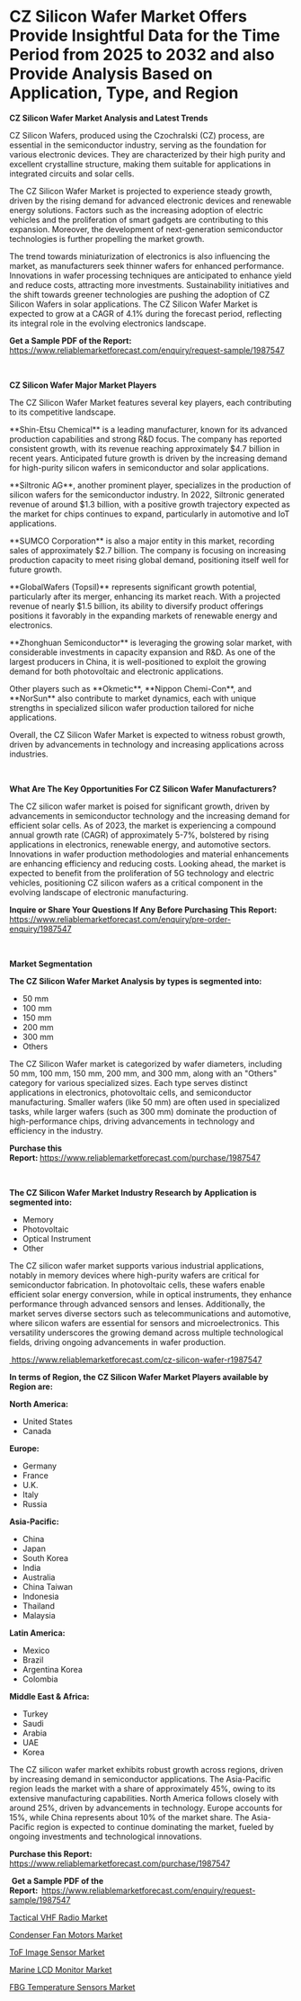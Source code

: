 <p><h1>CZ Silicon Wafer Market Offers Provide Insightful Data for the Time Period from 2025 to 2032 and also Provide Analysis Based on Application, Type, and Region</h1></p><p><strong>CZ Silicon Wafer Market Analysis and Latest Trends</strong></p>
<p><p>CZ Silicon Wafers, produced using the Czochralski (CZ) process, are essential in the semiconductor industry, serving as the foundation for various electronic devices. They are characterized by their high purity and excellent crystalline structure, making them suitable for applications in integrated circuits and solar cells.</p><p>The CZ Silicon Wafer Market is projected to experience steady growth, driven by the rising demand for advanced electronic devices and renewable energy solutions. Factors such as the increasing adoption of electric vehicles and the proliferation of smart gadgets are contributing to this expansion. Moreover, the development of next-generation semiconductor technologies is further propelling the market growth.</p><p>The trend towards miniaturization of electronics is also influencing the market, as manufacturers seek thinner wafers for enhanced performance. Innovations in wafer processing techniques are anticipated to enhance yield and reduce costs, attracting more investments. Sustainability initiatives and the shift towards greener technologies are pushing the adoption of CZ Silicon Wafers in solar applications. The CZ Silicon Wafer Market is expected to grow at a CAGR of 4.1% during the forecast period, reflecting its integral role in the evolving electronics landscape.</p></p>
<p><strong>Get a Sample PDF of the Report:&nbsp;</strong> <a href="https://www.reliablemarketforecast.com/enquiry/request-sample/1987547?utm_campaign=2011&utm_medium=2&utm_source=Github&utm_content=ia&utm_term=06042025&utm_id=cz-silicon-wafer">https://www.reliablemarketforecast.com/enquiry/request-sample/1987547</a></p>
<p>&nbsp;</p>
<p><strong>CZ Silicon Wafer Major Market Players</strong></p>
<p><p>The CZ Silicon Wafer Market features several key players, each contributing to its competitive landscape. </p><p>**Shin-Etsu Chemical** is a leading manufacturer, known for its advanced production capabilities and strong R&D focus. The company has reported consistent growth, with its revenue reaching approximately $4.7 billion in recent years. Anticipated future growth is driven by the increasing demand for high-purity silicon wafers in semiconductor and solar applications.</p><p>**Siltronic AG**, another prominent player, specializes in the production of silicon wafers for the semiconductor industry. In 2022, Siltronic generated revenue of around $1.3 billion, with a positive growth trajectory expected as the market for chips continues to expand, particularly in automotive and IoT applications.</p><p>**SUMCO Corporation** is also a major entity in this market, recording sales of approximately $2.7 billion. The company is focusing on increasing production capacity to meet rising global demand, positioning itself well for future growth.</p><p>**GlobalWafers (Topsil)** represents significant growth potential, particularly after its merger, enhancing its market reach. With a projected revenue of nearly $1.5 billion, its ability to diversify product offerings positions it favorably in the expanding markets of renewable energy and electronics.</p><p>**Zhonghuan Semiconductor** is leveraging the growing solar market, with considerable investments in capacity expansion and R&D. As one of the largest producers in China, it is well-positioned to exploit the growing demand for both photovoltaic and electronic applications.</p><p>Other players such as **Okmetic**, **Nippon Chemi-Con**, and **NorSun** also contribute to market dynamics, each with unique strengths in specialized silicon wafer production tailored for niche applications.</p><p>Overall, the CZ Silicon Wafer Market is expected to witness robust growth, driven by advancements in technology and increasing applications across industries.</p></p>
<p>&nbsp;</p>
<p><strong>What Are The Key Opportunities For CZ Silicon Wafer Manufacturers?</strong></p>
<p><p>The CZ silicon wafer market is poised for significant growth, driven by advancements in semiconductor technology and the increasing demand for efficient solar cells. As of 2023, the market is experiencing a compound annual growth rate (CAGR) of approximately 5-7%, bolstered by rising applications in electronics, renewable energy, and automotive sectors. Innovations in wafer production methodologies and material enhancements are enhancing efficiency and reducing costs. Looking ahead, the market is expected to benefit from the proliferation of 5G technology and electric vehicles, positioning CZ silicon wafers as a critical component in the evolving landscape of electronic manufacturing.</p></p>
<p><strong>Inquire or Share Your Questions If Any Before Purchasing This Report:</strong> <a href="https://www.reliablemarketforecast.com/enquiry/pre-order-enquiry/1987547?utm_campaign=2011&utm_medium=2&utm_source=Github&utm_content=ia&utm_term=06042025&utm_id=cz-silicon-wafer">https://www.reliablemarketforecast.com/enquiry/pre-order-enquiry/1987547</a></p>
<p>&nbsp;</p>
<p><strong>Market Segmentation</strong></p>
<p><strong>The CZ Silicon Wafer Market Analysis by types is segmented into:</strong></p>
<p><ul><li>50 mm</li><li>100 mm</li><li>150 mm</li><li>200 mm</li><li>300 mm</li><li>Others</li></ul></p>
<p><p>The CZ Silicon Wafer market is categorized by wafer diameters, including 50 mm, 100 mm, 150 mm, 200 mm, and 300 mm, along with an "Others" category for various specialized sizes. Each type serves distinct applications in electronics, photovoltaic cells, and semiconductor manufacturing. Smaller wafers (like 50 mm) are often used in specialized tasks, while larger wafers (such as 300 mm) dominate the production of high-performance chips, driving advancements in technology and efficiency in the industry.</p></p>
<p><strong>Purchase this Report:&nbsp;</strong><a href="https://www.reliablemarketforecast.com/purchase/1987547?utm_campaign=2011&utm_medium=2&utm_source=Github&utm_content=ia&utm_term=06042025&utm_id=cz-silicon-wafer">https://www.reliablemarketforecast.com/purchase/1987547</a></p>
<p>&nbsp;</p>
<p><strong>The CZ Silicon Wafer Market Industry Research by Application is segmented into:</strong></p>
<p><ul><li>Memory</li><li>Photovoltaic</li><li>Optical Instrument</li><li>Other</li></ul></p>
<p><p>The CZ silicon wafer market supports various industrial applications, notably in memory devices where high-purity wafers are critical for semiconductor fabrication. In photovoltaic cells, these wafers enable efficient solar energy conversion, while in optical instruments, they enhance performance through advanced sensors and lenses. Additionally, the market serves diverse sectors such as telecommunications and automotive, where silicon wafers are essential for sensors and microelectronics. This versatility underscores the growing demand across multiple technological fields, driving ongoing advancements in wafer production.</p></p>
<p><a href="https://www.reliablemarketforecast.com/cz-silicon-wafer-r1987547?utm_campaign=2011&utm_medium=2&utm_source=Github&utm_content=ia&utm_term=06042025&utm_id=cz-silicon-wafer">&nbsp;https://www.reliablemarketforecast.com/cz-silicon-wafer-r1987547</a></p>
<p><strong>In terms of Region, the CZ Silicon Wafer Market Players available by Region are:</strong></p>
<p>
    <p> <strong> North America: </strong>
        <ul>
            <li>United States</li>
            <li>Canada</li>
        </ul>
        </p> 
    <p> <strong> Europe: </strong>
        <ul>
            <li>Germany</li>
            <li>France</li>
            <li>U.K.</li>
            <li>Italy</li>
            <li>Russia</li>
        </ul>
        </p> 
    <p> <strong> Asia-Pacific: </strong>
        <ul>
            <li>China</li>
            <li>Japan</li>
            <li>South Korea</li>
            <li>India</li>
            <li>Australia</li>
            <li>China Taiwan</li>
            <li>Indonesia</li>
            <li>Thailand</li>
            <li>Malaysia</li>
        </ul>
        </p> 
    <p> <strong> Latin America: </strong>
        <ul>
            <li>Mexico</li>
            <li>Brazil</li>
            <li>Argentina Korea</li>
            <li>Colombia</li>
        </ul>
        </p> 
    <p> <strong> Middle East & Africa: </strong>
        <ul>
            <li>Turkey</li>
            <li>Saudi</li>
            <li>Arabia</li>
            <li>UAE</li>
            <li>Korea</li>
        </ul>
    </p>
    </p>
<p><p>The CZ silicon wafer market exhibits robust growth across regions, driven by increasing demand in semiconductor applications. The Asia-Pacific region leads the market with a share of approximately 45%, owing to its extensive manufacturing capabilities. North America follows closely with around 25%, driven by advancements in technology. Europe accounts for 15%, while China represents about 10% of the market share. The Asia-Pacific region is expected to continue dominating the market, fueled by ongoing investments and technological innovations.</p></p>
<p><strong>Purchase this Report: </strong><a href="https://www.reliablemarketforecast.com/purchase/1987547?utm_campaign=2011&utm_medium=2&utm_source=Github&utm_content=ia&utm_term=06042025&utm_id=cz-silicon-wafer">https://www.reliablemarketforecast.com/purchase/1987547</a></p>
<p>&nbsp;<strong>Get a Sample PDF of the Report:&nbsp;&nbsp;</strong><a href="https://www.reliablemarketforecast.com/enquiry/request-sample/1987547?utm_campaign=2011&utm_medium=2&utm_source=Github&utm_content=ia&utm_term=06042025&utm_id=cz-silicon-wafer">https://www.reliablemarketforecast.com/enquiry/request-sample/1987547</a></p>
<p><strong></strong></p>
<p><p><a href="https://github.com/sadaandilou/Market-Research-Report-List-1/blob/main/tactical-vhf-radio-market.md?utm_campaign=2011&utm_medium=2&utm_source=Github&utm_content=ia&utm_term=06042025&utm_id=cz-silicon-wafer">Tactical VHF Radio Market</a></p><p><a href="https://github.com/delcirodda4f/Market-Research-Report-List-1/blob/main/condenser-fan-motors-market.md?utm_campaign=2011&utm_medium=2&utm_source=Github&utm_content=ia&utm_term=06042025&utm_id=cz-silicon-wafer">Condenser Fan Motors Market</a></p><p><a href="https://github.com/seherlouize/Market-Research-Report-List-1/blob/main/tof-image-sensor-market.md?utm_campaign=2011&utm_medium=2&utm_source=Github&utm_content=ia&utm_term=06042025&utm_id=cz-silicon-wafer">ToF Image Sensor Market</a></p><p><a href="https://github.com/moroesarta/Market-Research-Report-List-1/blob/main/marine-lcd-monitor-market.md?utm_campaign=2011&utm_medium=2&utm_source=Github&utm_content=ia&utm_term=06042025&utm_id=cz-silicon-wafer">Marine LCD Monitor Market</a></p><p><a href="https://github.com/szaszgrychkq/Market-Research-Report-List-1/blob/main/fbg-temperature-sensors-market.md?utm_campaign=2011&utm_medium=2&utm_source=Github&utm_content=ia&utm_term=06042025&utm_id=cz-silicon-wafer">FBG Temperature Sensors Market</a></p></p>